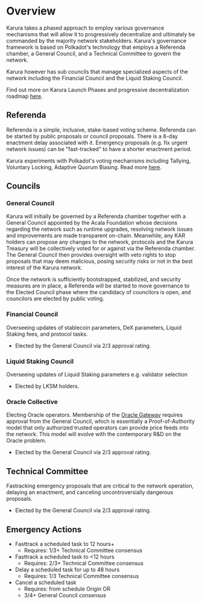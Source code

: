 # Overview

Karura takes a phased approach to employ various governance mechanisms that will allow it to progressively decentralize and ultimately be commanded by the majority network stakeholders. Karura's governance framework is based on Polkadot's technology that employs a Referenda chamber, a General Council, and a Technical Committee to govern the network.

Karura however has sub councils that manage specialized aspects of the network including the Financial Council and the Liquid Staking Council. 

Find out more on Karura Launch Phases and progressive decentralization roadmap [here](https://www.notion.so/acala/dcabf9ba7c6246c69b913d5972503227?v=4121894373fd43d98ffcac260803928d). 

## Referenda

Referenda is a simple, inclusive, stake-based voting scheme. Referenda can be started by public proposals or council proposals. There is a 8-day enactment delay associated with it. Emergency proposals \(e.g. fix urgent network issues\) can be "fast-tracked" to have a shorter enactment period. 

Karura experiments with Polkadot's voting mechanisms including Tallying, Voluntary Locking, Adaptive Quorum Biasing. Read more [here](https://wiki.polkadot.network/docs/learn-governance/#referenda). 

## Councils

### General Council

Karura will initially be governed by a Referenda chamber together with a General Council appointed by the Acala Foundation whose decisions regarding the network such as runtime upgrades, resolving network issues and improvements are made transparent on-chain. Meanwhile, any KAR holders can propose any changes to the network, protocols and the Karura Treasury will be collectively voted for or against via the Referenda chamber. The General Council then provides oversight with veto rights to stop proposals that may deem malicious, posing security risks or not in the best interest of the Karura network.

Once the network is sufficiently bootstrapped, stabilized, and security measures are in place, a Referenda will be started to move governance to the Elected Council phase where the candidacy of councilors is open, and councilors are elected by public voting. 

### Financial Council

Overseeing updates of stablecoin parameters, DeX parameters, Liquid Staking fees, and protocol tasks.

* Elected by the General Council via 2/3 approval rating. 

### Liquid Staking Council

Overseeing updates of Liquid Staking parameters e.g. validator selection

* Elected by LKSM holders.

### Oracle Collective

Electing Oracle operators. Membership of the [Oracle Gateway](../../../learn/basics/oracle/) requires approval from the General Council, which is essentially a Proof-of-Authority model that only authorized trusted operators can provide price feeds into the network. This model will evolve with the contemporary R&D on the Oracle problem.

* Elected by the General Council via 2/3 approval rating. 

## Technical Committee

Fastracking emergency proposals that are critical to the network operation, delaying an enactment, and canceling uncontroversially dangerous proposals. 

* Elected by the General Council via 2/3 approval rating. 

## Emergency Actions

* Fasttrack a scheduled task to 12 hours+
  * Requires: 1/3+ Technical Committee consensus
* Fasttrack a scheduled task to &lt;12 hours
  * Requires: 2/3+ Technical Committee consensus
* Delay a scheduled task for up to 48 hours
  * Requires: 1/3 Technical Committee consensus
* Cancel a scheduled task
  * Requires: from schedule Origin OR
  * 3/4+ General Council consensus

